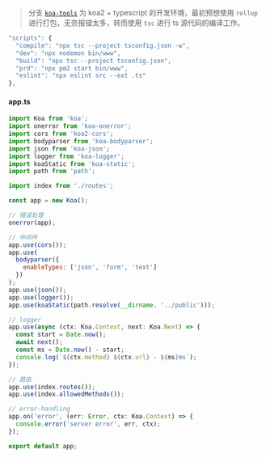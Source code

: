 > 分支 [`koa-tools`](https://github.com/localSummer/rollup-pro/tree/koa-tools) 为 koa2 + typescript 的开发环境，最初预想使用 `rollup` 进行打包，无奈报错太多，转而使用 `tsc` 进行 ts 源代码的编译工作。
```javascript
"scripts": {
  "compile": "npx tsc --project tsconfig.json -w",
  "dev": "npx nodemon bin/www",
  "build": "npx tsc --project tsconfig.json",
  "prd": "npx pm2 start bin/www",
  "eslint": "npx eslint src --ext .ts"
},
```

#### app.ts

```javascript
import Koa from 'koa';
import onerror from 'koa-onerror';
import cors from 'koa2-cors';
import bodyparser from 'koa-bodyparser';
import json from 'koa-json';
import logger from 'koa-logger';
import koaStatic from 'koa-static';
import path from 'path';

import index from './routes';

const app = new Koa();

// 错误处理
onerror(app);

// 中间件
app.use(cors());
app.use(
  bodyparser({
    enableTypes: ['json', 'form', 'text']
  })
);
app.use(json());
app.use(logger());
app.use(koaStatic(path.resolve(__dirname, '../public')));

// logger
app.use(async (ctx: Koa.Context, next: Koa.Next) => {
  const start = Date.now();
  await next();
  const ms = Date.now() - start;
  console.log(`${ctx.method} ${ctx.url} - ${ms}ms`);
});

// 路由
app.use(index.routes());
app.use(index.allowedMethods());

// error-handling
app.on('error', (err: Error, ctx: Koa.Context) => {
  console.error('server error', err, ctx);
});

export default app;

```